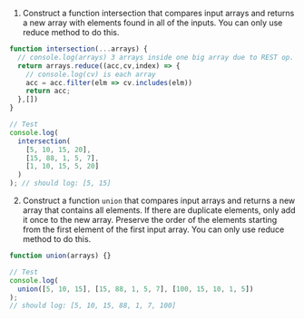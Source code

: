 1. Construct a function intersection that compares input arrays and returns a new array with elements found in all of the inputs. You can only use reduce method to do this.

```js
function intersection(...arrays) {
  // console.log(arrays) 3 arrays inside one big array due to REST op.
  return arrays.reduce((acc,cv,index) => {
    // console.log(cv) is each array
    acc = acc.filter(elm => cv.includes(elm))
    return acc;
  },[])
}

// Test
console.log(
  intersection(
    [5, 10, 15, 20],
    [15, 88, 1, 5, 7],
    [1, 10, 15, 5, 20]
  )
); // should log: [5, 15]
```

2. Construct a function `union` that compares input arrays and returns a new array that contains all elements. If there are duplicate elements, only add it once to the new array. Preserve the order of the elements starting from the first element of the first input array. You can only use reduce method to do this.

```js
function union(arrays) {}

// Test
console.log(
  union([5, 10, 15], [15, 88, 1, 5, 7], [100, 15, 10, 1, 5])
);
// should log: [5, 10, 15, 88, 1, 7, 100]
```
